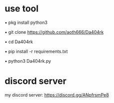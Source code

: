 # use tool

• pkg install python3

• git clone https://github.com/aoth666/Da404rk

• cd Da404rk

• pip install -r requirements.txt

• python3 Da404rk.py

# discord server 

my discord server: https://discord.gg/ANpfrsmPe8
